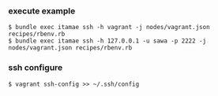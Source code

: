 ### execute example

```
$ bundle exec itamae ssh -h vagrant -j nodes/vagrant.json recipes/rbenv.rb
$ bundle exec itamae ssh -h 127.0.0.1 -u sawa -p 2222 -j nodes/vagrant.json recipes/rbenv.rb
```

### ssh configure

```
$ vagrant ssh-config >> ~/.ssh/config
```
